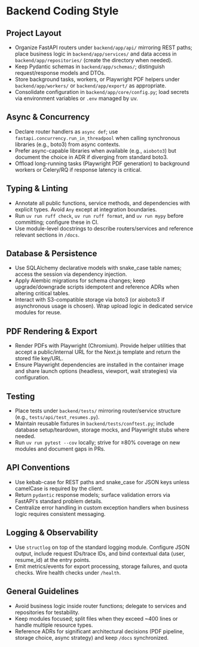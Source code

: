 # Backend Coding Style

## Project Layout

- Organize FastAPI routers under `backend/app/api/` mirroring REST paths; place business logic in `backend/app/services/` and data access in `backend/app/repositories/` (create the directory when needed).
- Keep Pydantic schemas in `backend/app/schemas/`; distinguish request/response models and DTOs.
- Store background tasks, workers, or Playwright PDF helpers under `backend/app/workers/` or `backend/app/export/` as appropriate.
- Consolidate configuration in `backend/app/core/config.py`; load secrets via environment variables or `.env` managed by uv.

## Async & Concurrency

- Declare router handlers as `async def`; use `fastapi.concurrency.run_in_threadpool` when calling synchronous libraries (e.g., boto3) from async contexts.
- Prefer async-capable libraries when available (e.g., `aioboto3`) but document the choice in ADR if diverging from standard boto3.
- Offload long-running tasks (Playwright PDF generation) to background workers or Celery/RQ if response latency is critical.

## Typing & Linting

- Annotate all public functions, service methods, and dependencies with explicit types. Avoid `Any` except at integration boundaries.
- Run `uv run ruff check`, `uv run ruff format`, and `uv run mypy` before committing; configure these in CI.
- Use module-level docstrings to describe routers/services and reference relevant sections in `/docs`.

## Database & Persistence

- Use SQLAlchemy declarative models with snake_case table names; access the session via dependency injection.
- Apply Alembic migrations for schema changes; keep upgrade/downgrade scripts idempotent and reference ADRs when altering critical tables.
- Interact with S3-compatible storage via boto3 (or aioboto3 if asynchronous usage is chosen). Wrap upload logic in dedicated service modules for reuse.

## PDF Rendering & Export

- Render PDFs with Playwright (Chromium). Provide helper utilities that accept a public/internal URL for the Next.js template and return the stored file key/URL.
- Ensure Playwright dependencies are installed in the container image and share launch options (headless, viewport, wait strategies) via configuration.

## Testing

- Place tests under `backend/tests/` mirroring router/service structure (e.g., `tests/api/test_resumes.py`).
- Maintain reusable fixtures in `backend/tests/conftest.py`; include database setup/teardown, storage mocks, and Playwright stubs where needed.
- Run `uv run pytest --cov` locally; strive for ≥80% coverage on new modules and document gaps in PRs.

## API Conventions

- Use kebab-case for REST paths and snake_case for JSON keys unless camelCase is required by the client.
- Return `pydantic` response models; surface validation errors via FastAPI's standard problem details.
- Centralize error handling in custom exception handlers when business logic requires consistent messaging.

## Logging & Observability

- Use `structlog` on top of the standard logging module. Configure JSON output, include request IDs/trace IDs, and bind contextual data (user, resume_id) at the entry points.
- Emit metrics/events for export processing, storage failures, and quota checks. Wire health checks under `/health`.

## General Guidelines

- Avoid business logic inside router functions; delegate to services and repositories for testability.
- Keep modules focused; split files when they exceed ~400 lines or handle multiple resource types.
- Reference ADRs for significant architectural decisions (PDF pipeline, storage choice, async strategy) and keep `/docs` synchronized.
